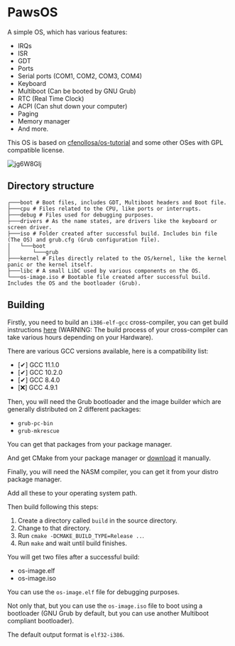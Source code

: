 # PawsOS
A simple OS, which has various features:
-   IRQs
-   ISR
-   GDT
-   Ports
-   Serial ports (COM1, COM2, COM3, COM4)
-   Keyboard
-   Multiboot (Can be booted by GNU Grub)
-   RTC (Real Time Clock)
-   ACPI (Can shut down your computer)
-   Paging
-   Memory manager
-   And more.

This OS is based on [cfenollosa/os-tutorial](https://github.com/cfenollosa/os-tutorial) and some other OSes with GPL compatible license.


![jg6W8GIj](https://user-images.githubusercontent.com/62727185/116011187-595a8680-a5e9-11eb-8ae5-bf69024c8e22.gif)

## Directory structure
```lang-none
┌───boot # Boot files, includes GDT, Multiboot headers and Boot file.
├───cpu # Files related to the CPU, like ports or interrupts.
├───debug # Files used for debugging purposes.
├───drivers # As the name states, are drivers like the keyboard or screen driver.
├───iso # Folder created after successful build. Includes bin file (The OS) and grub.cfg (Grub configuration file).
│   └───boot
│       └───grub
├───kernel # Files directly related to the OS/kernel, like the kernel panic or the kernel itself.
├───libc # A small LibC used by various components on the OS.
└───os-image.iso # Bootable file created after successful build. Includes the OS and the bootloader (Grub).
```

## Building
Firstly, you need to build an `i386-elf-gcc` cross-compiler, you can get build instructions [here](https://wiki.osdev.org/GCC_Cross-Compiler) (WARNING: The build process of your cross-compiler can take various hours depending on your Hardware).

There are various GCC versions available, here is a compatibility list:
-   \[✔\] GCC 11.1.0
-   \[✔\] GCC 10.2.0
-   \[✔\] GCC 8.4.0
-   \[❌\] GCC 4.9.1

Then, you will need the Grub bootloader and the image builder which are generally distributed on 2 different packages:
-   `grub-pc-bin`
-   `grub-mkrescue`

You can get that packages from your package manager.

And get CMake from your package manager or [download](https://cmake.org/download/) it manually.

Finally, you will need the NASM compiler, you can get it from your distro package manager.

Add all these to your operating system path.

Then build following this steps:

1. Create a directory called `build` in the source directory.
2. Change to that directory.
3. Run `cmake -DCMAKE_BUILD_TYPE=Release ..`.
4. Run `make` and wait until build finishes.

You will get two files after a successful build:
-   os-image.elf
-   os-image.iso

You can use the `os-image.elf` file for debugging purposes.

Not only that, but you can use the `os-image.iso` file to boot using a bootloader (GNU Grub by default, but you can use another Multiboot compliant bootloader).

The default output format is `elf32-i386`.
